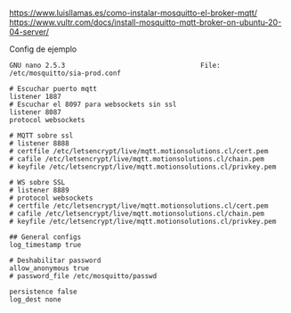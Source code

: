 <https://www.luisllamas.es/como-instalar-mosquitto-el-broker-mqtt/>
<https://www.vultr.com/docs/install-mosquitto-mqtt-broker-on-ubuntu-20-04-server/>

Config de ejemplo

	GNU nano 2.5.3                                  File: /etc/mosquitto/sia-prod.conf

	# Escuchar puerto mqtt
	listener 1887
	# Escuchar el 8097 para websockets sin ssl
	listener 8087
	protocol websockets

	# MQTT sobre ssl
	# listener 8888
	# certfile /etc/letsencrypt/live/mqtt.motionsolutions.cl/cert.pem
	# cafile /etc/letsencrypt/live/mqtt.motionsolutions.cl/chain.pem
	# keyfile /etc/letsencrypt/live/mqtt.motionsolutions.cl/privkey.pem

	# WS sobre SSL
	# listener 8889
	# protocol websockets
	# certfile /etc/letsencrypt/live/mqtt.motionsolutions.cl/cert.pem
	# cafile /etc/letsencrypt/live/mqtt.motionsolutions.cl/chain.pem
	# keyfile /etc/letsencrypt/live/mqtt.motionsolutions.cl/privkey.pem

	## General configs
	log_timestamp true

	# Deshabilitar password
	allow_anonymous true
	# password_file /etc/mosquitto/passwd

	persistence false
	log_dest none